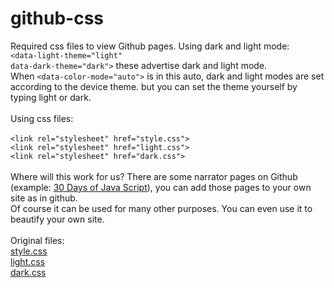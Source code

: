 # github-css
Required css files to view Github pages.
Using dark and light mode:<br>
<code>&lt;data-light-theme="light" data-dark-theme="dark"&gt;</code> these advertise dark and light mode.<br>
When <code>&lt;data-color-mode="auto"&gt;</code> is in this auto, dark and light modes are set according to the device theme. but you can set the theme yourself by typing light or dark.<br><br>
Using css files:<br>	
  <code>&lt;link rel="stylesheet" href="style.css"&gt;</code><br>
  <code>&lt;link rel="stylesheet" href="light.css"&gt;</code><br>
  <code>&lt;link rel="stylesheet" href="dark.css"&gt;</code><br><br>
 Where will this work for us?
 There are some narrator pages on Github (example: <a href="https://github.com/Asabeneh/30-Days-Of-JavaScript">30 Days of Java Script</a>), you can add those pages to your own site as in github.<br>
 Of course it can be used for many other purposes. You can even use it to beautify your own site.<br><br>
 Original files:<br>
 <a href="https://github.githubassets.com/assets/primer-60c5e476b0dc.css">style.css</a><br>
 <a href="https://github.githubassets.com/assets/light-8cafbcbd78f4.css">light.css</a><br>
 <a href="https://github.githubassets.com/assets/dark-31dc14e38457.css">dark.css</a>
